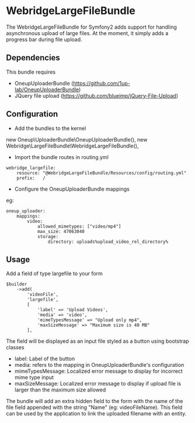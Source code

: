 WebridgeLargeFileBundle
===================

The WebridgeLargeFileBundle for Symfony2 adds support for handling asynchronous upload of large files.
At the moment, it simply adds a progress bar during file upload.


Dependencies
-------------

This bundle requires
- OneupUploaderBundle (https://github.com/1up-lab/OneupUploaderBundle)
- JQuery file upload (https://github.com/blueimp/jQuery-File-Upload)

Configuration
-------------

- Add the bundles to the kernel

new Oneup\UploaderBundle\OneupUploaderBundle(),
new Webridge\LargeFileBundle\WebridgeLargeFileBundle(),

- Import the bundle routes in routing.yml

```
webridge_largefile:
    resource: "@WebridgeLargeFileBundle/Resources/config/routing.yml"
    prefix:   /
```

- Configure the OneupUploaderBundle mappings

eg:
```
oneup_uploader:
    mappings:
        video:
            allowed_mimetypes: ["video/mp4"]
            max_size: 47063040
            storage:
                directory: uploads%upload_video_rel_directory%
```

Usage
-------

Add a field of type largefile to your form

```
$builder
    ->add(
        'videoFile',
        'largefile',
        [
            'label' => 'Upload Videos',
            'media' => 'video',
            'mimeTypesMessage' => "Upload only mp4",
            'maxSizeMessage' => "Maximum size is 40 MB"
        ],
```

The field will be displayed as an input file styled as a button using bootstrap classes

- label: Label of the button
- media: refers to the mapping in OneupUploaderBundle's configuration
- mimeTypesMessage: Localized error message to display for incorrect mime type input
- maxSizeMessage: Localized error message to display if upload file is larger than the maximum size allowed

The bundle will add an extra hidden field to the form with the name of the file field appended with the string "Name" (eg: videoFileName).
This field can be used by the application to link the uploaded filename with an entity.
